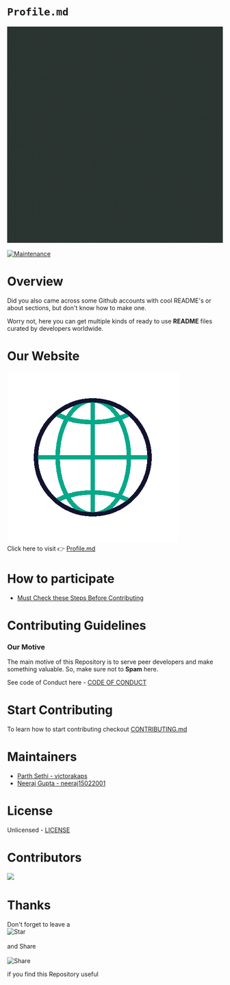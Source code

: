 # `Profile.md` 
![Hacktoberfest 2021](assets/post.gif)

 [![Maintenance](https://img.shields.io/badge/Maintained%3F-yes-green.svg)](https://GitHub.com/Naereen/StrapDown.js/graphs/commit-activity)


# Overview
Did you also came across some Github accounts with cool README's or about sections, but don't know how to make one.

Worry not, here you can get multiple kinds of ready to use **README** files curated by developers worldwide.

# Our Website
![globe](assets/globe.gif)  
Click here to visit 👉 [Profile.md](https://profilemd.vercel.app/)
# How to participate
- [Must Check these Steps Before Contributing](./CONTRIBUTING.md)
# Contributing Guidelines

### **Our Motive**
The main motive of this Repository is to serve peer developers and make something valuable. So, make sure not to **Spam** here.

See code of Conduct here - [CODE OF CONDUCT ](CODE_OF_CONDUCT.md)

# Start Contributing
To learn how to start contributing checkout [CONTRIBUTING.md](CONTRIBUTING.md)

# Maintainers
- [Parth Sethi - victorakaps](https://github.com/victorakaps)
- [Neeraj Gupta - neeraj15022001](https://github.com/neeraj15022001)

# License
Unlicensed - [LICENSE](LICENSE.md)

# Contributors
<a href="https://github.com/victor-thescuti/Profile.md/graphs/contributors">
  <img src="https://contrib.rocks/image?repo=victor-thescuti/Profile.md" />
</a>

# Thanks

Don't forget to leave a<br>
![Star](https://emojipedia-us.s3.amazonaws.com/source/skype/289/star_2b50.png)<br><br>and Share<br><br>![Share](https://emojipedia-us.s3.amazonaws.com/source/skype/289/rocket_1f680.png)

if you find this Repository useful 

